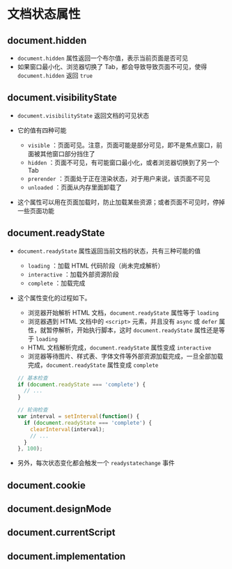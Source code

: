# 文档状态属性

## document.hidden

+ `document.hidden` 属性返回一个布尔值，表示当前页面是否可见
+ 如果窗口最小化、浏览器切换了 Tab，都会导致导致页面不可见，使得 `document.hidden` 返回 `true`


## document.visibilityState

+ `document.visibilityState` 返回文档的可见状态

+ 它的值有四种可能

  + `visible` ：页面可见。注意，页面可能是部分可见，即不是焦点窗口，前面被其他窗口部分挡住了
  + `hidden` ：页面不可见，有可能窗口最小化，或者浏览器切换到了另一个 Tab
  + `prerender` ：页面处于正在渲染状态，对于用户来说，该页面不可见
  + `unloaded` ：页面从内存里面卸载了

+ 这个属性可以用在页面加载时，防止加载某些资源；或者页面不可见时，停掉一些页面功能

## document.readyState

+ `document.readyState` 属性返回当前文档的状态，共有三种可能的值

  + `loading` ：加载 HTML 代码阶段（尚未完成解析）
  + `interactive` ：加载外部资源阶段
  + `complete` ：加载完成

+ 这个属性变化的过程如下。

  + 浏览器开始解析 HTML 文档，`document.readyState` 属性等于 `loading`
  + 浏览器遇到 HTML 文档中的 `<script>` 元素，并且没有 `async` 或 `defer` 属性，就暂停解析，开始执行脚本，这时 `document.readyState` 属性还是等于 `loading`
  + HTML 文档解析完成，`document.readyState` 属性变成 `interactive`
  + 浏览器等待图片、样式表、字体文件等外部资源加载完成，一旦全部加载完成，`document.readyState` 属性变成 `complete`

  ```js
  // 基本检查
  if (document.readyState === 'complete') {
    // ...
  }

  // 轮询检查
  var interval = setInterval(function() {
    if (document.readyState === 'complete') {
      clearInterval(interval);
      // ...
    }
  }, 100);
  ```

+ 另外，每次状态变化都会触发一个 `readystatechange` 事件

## document.cookie


## document.designMode

## document.currentScript

## document.implementation
